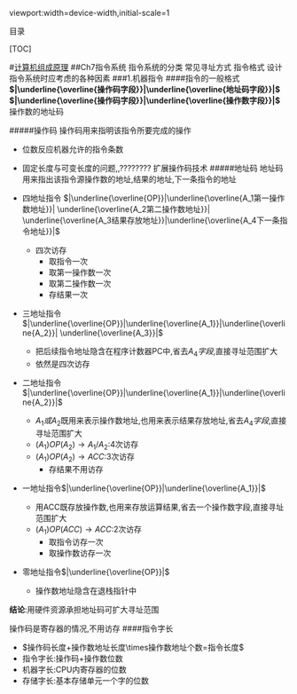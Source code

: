 viewport:width=device-width,initial-scale=1

目录

[TOC]

#[计算机组成原理](...)
##Ch7指令系统
指令系统的分类
常见寻址方式
指令格式
设计指令系统时应考虑的各种因素
###1.机器指令
####指令的一般格式
**$|\underline{\overline{操作码字段}}|\underline{\overline{地址码字段}}|$**
**$|\underline{\overline{操作码字段}}|\underline{\overline{操作数字段}}|$**
操作数的地址码

#####操作码
操作码用来指明该指令所要完成的操作

+ 位数反应机器允许的指令条数
+ 固定长度与可变长度的问题,,????????
扩展操作码技术
#####地址码
地址码用来指出该指令源操作数的地址,结果的地址,下一条指令的地址

+ 四地址指令
$|\underline{\overline{OP}}|\underline{\overline{A_1第一操作数地址}}|
\underline{\overline{A_2第二操作数地址}}|
\underline{\overline{A_3结果存放地址}}|\underline{\overline{A_4下一条指令地址}}|$
	- 四次访存
		+ 取指令一次
		+ 取第一操作数一次
		+ 取第二操作数一次
		+ 存结果一次	
+ 三地址指令$|\underline{\overline{OP}}|\underline{\overline{A_1}}|\underline{\overline{A_2}}|
\underline{\overline{A_3}}|$
	- 把后续指令地址隐含在程序计数器PC中,省去$A_4字段$,直接寻址范围扩大
	- 依然是四次访存
+ 二地址指令$|\underline{\overline{OP}}|\underline{\overline{A_1}}|\underline{\overline{A_2}}|$
	- $A_1或A_2$既用来表示操作数地址,也用来表示结果存放地址,省去$A_4字段$,直接寻址范围扩大
	- $(A_1)OP(A_2) \rightarrow A_1/A_2$:4次访存
	- $(A_1)OP(A_2) \rightarrow ACC$:3次访存
		- 存结果不用访存
+ 一地址指令$|\underline{\overline{OP}}|\underline{\overline{A_1}}|$
	- 用ACC既存放操作数,也用来存放运算结果,省去一个操作数字段,直接寻址范围扩大
	- $(A_1)OP(ACC) \rightarrow ACC$:2次访存
		- 取指令访存一次
		- 取操作数访存一次
+ 零地址指令$|\underline{\overline{OP}}|$
	- 操作数地址隐含在退栈指针中

**结论**:用硬件资源承担地址码可扩大寻址范围

操作码是寄存器的情况,不用访存	
####指令字长

+ $操作码长度+操作数地址长度\times操作数地址个数=指令长度$
+ 指令字长:操作码+操作数位数
+ 机器字长:CPU内寄存器的位数
+ 存储字长:基本存储单元一个字的位数